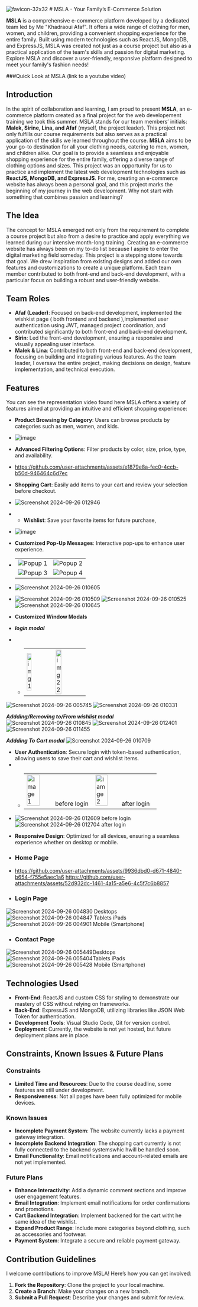 
 ![favicon-32x32](https://github.com/user-attachments/assets/d94c3359-4d29-4e3d-a406-3aba98a0a176) # MSLA - Your Family’s E-Commerce Solution

**MSLA** is a comprehensive e-commerce platform developed by a dedicated team led by Me "Khadraoui Afaf". It offers a wide range of clothing for men, women, and children, providing a convenient shopping experience for the entire family. Built using modern technologies such as ReactJS, MongoDB, and ExpressJS, MSLA was created not just as a course project but also as a practical application of the team's skills and passion for digital marketing. Explore MSLA and discover a user-friendly, responsive platform designed to meet your family's fashion needs!

###Quick Look at MSLA
(link to a youtube video)

## Introduction
In the spirit of collaboration and learning, I am proud to present **MSLA**, an e-commerce platform created as a final project for the web developement training we took this summer. MSLA stands for our team members’ initials: **Malek, Sirine, Lina, and Afaf** (myself, the project leader). This project not only fulfills our course requirements but also serves as a practical application of the skills we learned throughout the course.
**MSLA** aims to be your go-to destination for all your clothing needs, catering to men, women, and children alike. Our goal is to provide a seamless and enjoyable shopping experience for the entire family, offering a diverse range of clothing options and sizes.
This project was an opportunity for us to practice and implement the latest web development technologies such as **ReactJS, MongoDB, and ExpressJS**. For me, creating an e-commerce website has always been a personal goal, and this project marks the beginning of my journey in the web development. Why not start with something that combines passion and learning?

## The Idea
The concept for MSLA emerged not only from the requirement to complete a course project but also from a desire to practice and apply everything we learned during our intensive month-long training. Creating an e-commerce website has always been on my to-do list because I aspire to enter the digital marketing field someday. This project is a stepping stone towards that goal.
We drew inspiration from existing designs and added our own features and customizations to create a unique platform. Each team member contributed to both front-end and back-end development, with a particular focus on building a robust and user-friendly website.

## Team Roles
- **Afaf (Leader)**: Focused on back-end development, implemented the wishkist page ( both frontend and backend ),implemented user authentication using JWT, managed project coordination, and contributed significantly to both front-end and back-end development.
- **Sirin**: Led the front-end development, ensuring a responsive and visually appealing user interface.
- **Malek & Lina**: Contributed to both front-end and back-end development, focusing on building and integrating various features.
As the team leader, I oversaw the entire project, making decisions on design, feature implementation, and technical execution.

## Features
You can see the representation video found here
MSLA offers a variety of features aimed at providing an intuitive and efficient shopping experience:

- **Product Browsing by Category**: Users can browse products by categories such as men, women, and kids.
- ![image](https://github.com/user-attachments/assets/41dcb837-3137-456f-8490-0f3bb21af73e)

- **Advanced Filtering Options**: Filter products by color, size, price, type, and availability.
- https://github.com/user-attachments/assets/e1879e8a-fec0-4ccb-b50d-946464c6d7ec

- **Shopping Cart**: Easily add items to your cart and review your selection before checkout.
-  ![Screenshot 2024-09-26 012946](https://github.com/user-attachments/assets/48ed4420-a7e2-4d58-9c79-60e22496cd5f)

-  - **Wishlist**: Save your favorite items for future purchase, 
- ![image](https://github.com/user-attachments/assets/0cf1ebed-2a8c-4810-8f96-95737e55a2fd)

- **Customized Pop-Up Messages**: Interactive pop-ups to enhance user experience.
- <div align="center">
    <table>
        <tr>
            <td><img src="https://github.com/user-attachments/assets/24bef5c4-5811-442d-9b9c-f7f79617d992" alt="Popup 1""></td>
            <td><img src="https://github.com/user-attachments/assets/a87cf05b-e689-4290-8ca0-d3865d0e9f7f" alt="Popup 2" ></td>
        </tr>
        <tr>
            <td><img src="https://github.com/user-attachments/assets/edc42bd9-dbdb-4545-937b-aa2953fb5b9e" alt="Popup 3"></td>
            <td><img src="https://github.com/user-attachments/assets/5a916347-83d7-4e7a-b409-30413a528395" alt="Popup 4"></td>
        </tr>
    </table>
</div>

- ![Screenshot 2024-09-26 010605](https://github.com/user-attachments/assets/24bef5c4-5811-442d-9b9c-f7f79617d992)
- ![Screenshot 2024-09-26 010509](https://github.com/user-attachments/assets/a87cf05b-e689-4290-8ca0-d3865d0e9f7f)
![Screenshot 2024-09-26 010525](https://github.com/user-attachments/assets/edc42bd9-dbdb-4545-937b-aa2953fb5b9e)
![Screenshot 2024-09-26 010645](https://github.com/user-attachments/assets/5a916347-83d7-4e7a-b409-30413a528395)

- **Customized Window Modals**
- ***login modal***
- - <div align="center">
    <table>
        <tr>
            <td><img src="https://github.com/user-attachments/assets/afa6ccc7-7204-4600-b327-7a95d5bdb072" alt="img 1" width="45%"></td>
            <td><img src="https://github.com/user-attachments/assets/393d4f07-7cbf-4160-9446-685c24f7f5f4" alt="img2 2" width="45%"></td>
        </tr>
    </table>
</div>

![Screenshot 2024-09-26 005745](https://github.com/user-attachments/assets/afa6ccc7-7204-4600-b327-7a95d5bdb072)
![Screenshot 2024-09-26 010331](https://github.com/user-attachments/assets/393d4f07-7cbf-4160-9446-685c24f7f5f4)

 ***Addding/Removing to/From wishlist modal***
 ![Screenshot 2024-09-26 010845](https://github.com/user-attachments/assets/88fdac28-1789-4a78-9a4c-2a0fd3da8244)
 ![Screenshot 2024-09-26 012401](https://github.com/user-attachments/assets/975b7a24-ecd5-423c-99d1-66f0aa8a876e)
![Screenshot 2024-09-26 011455](https://github.com/user-attachments/assets/73aa7f2d-9a9e-429a-b83f-6a83ea263f2b)

 ***Addding To Cart modal***
 ![Screenshot 2024-09-26 010709](https://github.com/user-attachments/assets/04321c69-72fc-4c83-a614-c3fe09235708)


- **User Authentication**: Secure login with token-based authentication, allowing users to save their cart and wishlist items.
- - <div align="center">
    <table>
        <tr>
            <td><img src="https://github.com/user-attachments/assets/b623a9ee-80b7-4183-8156-c3601212892d" alt="image 1" width="45%">before login</td>
            <td><img src="https://github.com/user-attachments/assets/b487e171-9f45-4bc4-b424-2d3805b9595f" alt="iamge 2" width="45%">after login</td>
        </tr>
       
    </table>
</div>

 - ![Screenshot 2024-09-26 012609](https://github.com/user-attachments/assets/b623a9ee-80b7-4183-8156-c3601212892d) before login
![Screenshot 2024-09-26 012704](https://github.com/user-attachments/assets/b487e171-9f45-4bc4-b424-2d3805b9595f) after login
 
- **Responsive Design**: Optimized for all devices, ensuring a seamless experience whether on desktop or mobile.
- ### Home Page
- https://github.com/user-attachments/assets/9936dbd0-d671-4840-b654-f755e5aec1a6
https://github.com/user-attachments/assets/52d932dc-1461-4a15-a5e6-4c5f7c6b8857

- ### Login Page
![Screenshot 2024-09-26 004830](https://github.com/user-attachments/assets/39953650-ca9b-4d31-a6f7-ec2424b17eec) Desktops	
 ![Screenshot 2024-09-26 004847](https://github.com/user-attachments/assets/2b05fa05-1f95-4837-83c8-beeb4b7d301b) Tablets iPads
![Screenshot 2024-09-26 004901](https://github.com/user-attachments/assets/5d9e9182-7e91-4f36-adb9-3f4af70215f7) Mobile (Smartphone)

- ### Contact  Page
![Screenshot 2024-09-26 005449](https://github.com/user-attachments/assets/0fda55bc-883a-4e56-9cbf-f08ec4fdd13c)Desktops	
![Screenshot 2024-09-26 005404](https://github.com/user-attachments/assets/ba353c51-5681-42bb-a389-6e3b7aff09d4)Tablets iPads
![Screenshot 2024-09-26 005428](https://github.com/user-attachments/assets/07cd945c-1cfb-4ede-8538-c5498a0fcf51) Mobile (Smartphone)


## Technologies Used
- **Front-End**: ReactJS and custom CSS for styling to demonstrate our mastery of CSS without relying on frameworks.
- **Back-End**: ExpressJS and MongoDB, utilizing libraries like JSON Web Token for authentication.
- **Development Tools**: Visual Studio Code, Git for version control.
- **Deployment**: Currently, the website is not yet hosted, but future deployment plans are in place.

## Constraints, Known Issues & Future Plans

### Constraints
- **Limited Time and Resources**: Due to the course deadline, some features are still under development.
- **Responsiveness**: Not all pages have been fully optimized for mobile devices.

### Known Issues
- **Incomplete Payment System**: The website currently lacks a payment gateway integration.
-  **Incomplete Backend Integration**: The shopping cart currently is not fully connected to the backend systemswhic hwill be handled soon.
- **Email Functionality**: Email notifications and account-related emails are not yet implemented.

### Future Plans
- **Enhance Interactivity**: Add a dynamic comment sections and improve user engagement features.
- **Email Integration**: Implement email notifications for order confirmations and promotions.
- **Cart Backend Integration**: Implement backened for the cart witht he same idea of the wishlist.
- **Expand Product Range**: Include more categories beyond clothing, such as accessories and footwear.
- **Payment System**: Integrate a secure and reliable payment gateway.

## Contribution Guidelines
I welcome contributions to improve MSLA! Here’s how you can get involved:

1. **Fork the Repository**: Clone the project to your local machine.
2. **Create a Branch**: Make your changes on a new branch.
3. **Submit a Pull Request**: Describe your changes and submit for review.




